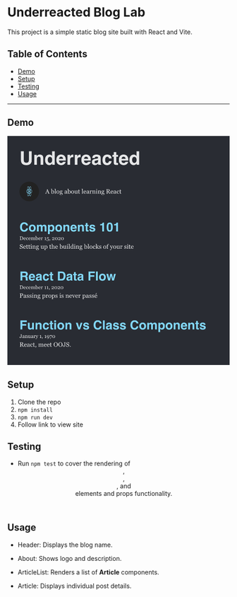 # Underreacted Blog Lab
This project is a simple static blog site built with React and Vite.

## Table of Contents

- [Demo](#demo)  
- [Setup](#setup)  
- [Testing](#testing)  
- [Usage](#usage)
---

## Demo
![blog demo](./src/assets/demo.png)

## Setup
1. Clone the repo
2. `npm install`
3. `npm run dev` 
4. Follow link to view site

## Testing
- Run `npm test` to cover the rendering of <header>, <aside>, <main>, and <article> elements and props functionality.

## Usage
- Header: Displays the blog name.

- About: Shows logo and description.

- ArticleList: Renders a list of **Article** components.

- Article: Displays individual post details.
